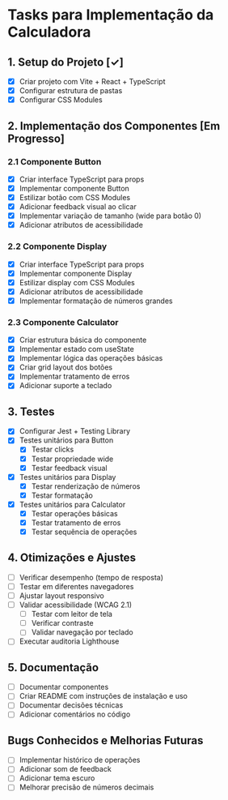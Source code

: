 # Tasks para Implementação da Calculadora

## 1. Setup do Projeto [✓]
- [x] Criar projeto com Vite + React + TypeScript
- [x] Configurar estrutura de pastas
- [x] Configurar CSS Modules

## 2. Implementação dos Componentes [Em Progresso]
### 2.1 Componente Button
- [x] Criar interface TypeScript para props
- [x] Implementar componente Button
- [x] Estilizar botão com CSS Modules
- [x] Adicionar feedback visual ao clicar
- [x] Implementar variação de tamanho (wide para botão 0)
- [x] Adicionar atributos de acessibilidade

### 2.2 Componente Display
- [x] Criar interface TypeScript para props
- [x] Implementar componente Display
- [x] Estilizar display com CSS Modules
- [x] Adicionar atributos de acessibilidade
- [x] Implementar formatação de números grandes

### 2.3 Componente Calculator
- [x] Criar estrutura básica do componente
- [x] Implementar estado com useState
- [x] Implementar lógica das operações básicas
- [x] Criar grid layout dos botões
- [x] Implementar tratamento de erros
- [x] Adicionar suporte a teclado

## 3. Testes
- [x] Configurar Jest + Testing Library
- [x] Testes unitários para Button
  - [x] Testar clicks
  - [x] Testar propriedade wide
  - [x] Testar feedback visual
- [x] Testes unitários para Display
  - [x] Testar renderização de números
  - [x] Testar formatação
- [x] Testes unitários para Calculator
  - [x] Testar operações básicas
  - [x] Testar tratamento de erros
  - [x] Testar sequência de operações

## 4. Otimizações e Ajustes
- [ ] Verificar desempenho (tempo de resposta)
- [ ] Testar em diferentes navegadores
- [ ] Ajustar layout responsivo
- [ ] Validar acessibilidade (WCAG 2.1)
  - [ ] Testar com leitor de tela
  - [ ] Verificar contraste
  - [ ] Validar navegação por teclado
- [ ] Executar auditoria Lighthouse

## 5. Documentação
- [ ] Documentar componentes
- [ ] Criar README com instruções de instalação e uso
- [ ] Documentar decisões técnicas
- [ ] Adicionar comentários no código

## Bugs Conhecidos e Melhorias Futuras
- [ ] Implementar histórico de operações
- [ ] Adicionar som de feedback
- [ ] Adicionar tema escuro
- [ ] Melhorar precisão de números decimais
